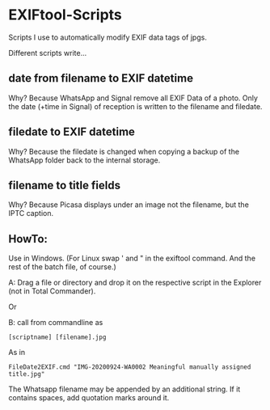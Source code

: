 # EXIFtool-Scripts
Scripts I use to automatically modify EXIF data tags of jpgs.

Different scripts write...
## date from filename to EXIF datetime
Why?
Because WhatsApp and Signal remove all EXIF Data of a photo. Only the date (+time in Signal) of reception is written to the filename and filedate.
## filedate to EXIF datetime
Why?
Because the filedate is changed when copying a backup of the WhatsApp folder back to the internal storage.

## filename to title fields
Why?
Because Picasa displays under an image not the filename, but the IPTC caption.

## HowTo:
Use in Windows. (For Linux swap ' and " in the exiftool command. And the rest of the batch file, of course.)

A: Drag a file or directory and drop it on the respective script in the Explorer (not in Total Commander).

Or

B: call from commandline as

    [scriptname] [filename].jpg

As in

    FileDate2EXIF.cmd "IMG-20200924-WA0002 Meaningful manually assigned title.jpg"

The Whatsapp filename may be appended by an additional string. If it contains spaces, add quotation marks around it.
